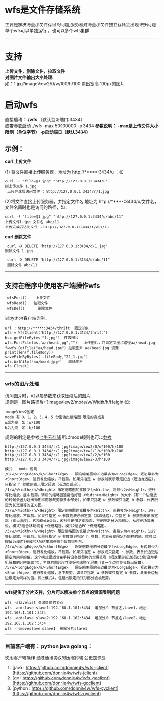 # wfs是文件存储系统
主要是解决海量小文件存储的问题,服务器对海量小文件独立存储会出现许多问题<br>
单个wfs可以单独运行 ，也可以多个wfs集群
***

# 支持
**上传文件，删除文件，拉取文件**<br>
**对图片文件输出大小处理:**<br>
如：1.jpg?imageView2/0/w/100/h/100 输出宽高 100px的图片


# 启动wfs 
直接启动：**./wfs** （默认监听端口:3434） <br>
或带参数启动 ./wfs -max 50000000 -p 3434
**参数说明： -max是上传文件大小限制（单位字节）   -p启动端口（默认3434）** 
	


## 示例：

**curl 上传文件** <br/>

(1) 将文件直接上传服务器，地址为  http://*****:3434/u  ：如

	curl -F "file=@1.jpg" "http://127.0.0.1:3434/u"
 	则上传文件 1.jpg
	 上传完成后访问文件 ：http://127.0.0.1:3434/r/1.jpg 	
(2)将文件直接上传服务器，并指定文件名 地址为  http://*****:3434/u/文件名，
文件名同时也是访问的路径，如：

	curl -F "file=@1.jpg" "http://127.0.0.1:3434/u/abc/11"
	上传文件1.jpg 文件名 abc/11
	上传完成后访问文件 ：http://127.0.0.1:3434/r/abc/11

**curl 删除文件** 

	 curl -X DELETE "http://127.0.0.1:3434/d/1.jpg"
 	删除文件 1.jpg
 
	 curl -X DELETE "http://127.0.0.1:3434/d/abc/11"
	 删除文件 abc/11

***

## 支持在程序中使用客户端操作wfs

 	 wfsPost()    上传文件
 	 wfsRead()   拉取文件
 	 wfsDel()      删除文件

[以python客户端为例](https://github.com/donnie4w/wfs-pyclient "以python客户端为例")：

  	url ：http://*****:3434/thrift  固定形象
  	wfs = WfsClient("http://127.0.0.1:3434/thrift")
  	bs= getFileBytes("1.jpg")  获取图片
  	wfs.PostFile(bs,"aa/head.jpg","")   上传图片，并自定义图片路径aa/head.jpg
  	f=wfs.GetFile("aa/head.jpg") 拉取图片 aa/head.jpg 资源
  	print(len(f.fileBody))   
  	saveFileByBytes(f.fileBody,"22_1.jpg")
  	wfs.DelFile("aa/head.jpg")   删除图片
  	wfs.Close()

***

### **wfs的图片处理**
访问图片时，可以加参数来获取压缩后的图片 	<br/>
规则是：图片路径后+?imageView2/mode/w/Width/h/Height 如:

	imageView2固定
	mode 有 0，1，2，3，4，5 分别输出缩略图 限定的宽或高
	w后为宽：如：w/100
	h后为高：如：h/100
规则的制定是参考[七牛云存储](https://www.qiniu.com/ "七牛云存储")
所以mode规则也可以[参考](https://developer.qiniu.com/dora/api/1279/basic-processing-images-imageview2 "参考")

	http://127.0.0.1:3434/r/1.jpg?imageView2/0/w/100/h/100
	http://127.0.0.1:3434/r/1.jpg?imageView2/1/w/100/h/100 
	http://127.0.0.1:3434/r/1.jpg?imageView2/2/w/100
	http://127.0.0.1:3434/r/1.jpg?imageView2/3/h/100
	
	模式	 mode 说明
	/0/w/<LongEdge>/h/<ShortEdge>	限定缩略图的长边最多为<LongEdge>，短边最多为<ShortEdge>，进行等比缩放，不裁剪。如果只指定 w 参数则表示限定长边（短边自适应），只指定 h 参数则表示限定短边（长边自适应）。
	/1/w/<Width>/h/<Height>	限定缩略图的宽最少为<Width>，高最少为<Height>，进行等比缩放，居中裁剪。转后的缩略图通常恰好是 <Width>x<Height> 的大小（有一个边缩放的时候会因为超出矩形框而被裁剪掉多余部分）。如果只指定 w 参数或只指定 h 参数，代表限定为长宽相等的正方图。
	/2/w/<Width>/h/<Height>	限定缩略图的宽最多为<Width>，高最多为<Height>，进行等比缩放，不裁剪。如果只指定 w 参数则表示限定宽（高自适应），只指定 h 参数则表示限定高（宽自适应）。它和模式0类似，区别只是限定宽和高，不是限定长边和短边。从应用场景来说，模式0适合移动设备上做缩略图，模式2适合PC上做缩略图。
	/3/w/<Width>/h/<Height>	限定缩略图的宽最少为<Width>，高最少为<Height>，进行等比缩放，不裁剪。如果只指定 w 参数或只指定 h 参数，代表长宽限定为同样的值。你可以理解为模式1是模式3的结果再做居中裁剪得到的。
	/4/w/<LongEdge>/h/<ShortEdge>	限定缩略图的长边最少为<LongEdge>，短边最少为<ShortEdge>，进行等比缩放，不裁剪。如果只指定 w 参数或只指定 h 参数，表示长边短边限定为同样的值。这个模式很适合在手持设备做图片的全屏查看（把这里的长边短边分别设为手机屏幕的分辨率即可），生成的图片尺寸刚好充满整个屏幕（某一个边可能会超出屏幕）。
	/5/w/<LongEdge>/h/<ShortEdge>	限定缩略图的长边最少为<LongEdge>，短边最少为<ShortEdge>，进行等比缩放，居中裁剪。如果只指定 w 参数或只指定 h 参数，表示长边短边限定为同样的值。同上模式4，但超出限定的矩形部分会被裁剪。


***
**wfs提供了分片支持，分片可以解决单个节点的资源限制问题**

	wfs -slavelist 查询目前的节点 
	wfs -addslave slave1:192.168.1.101:3434  增加分片 节点名slave1，地址：192.168.1.101：3434
	wfs -addslave slave2:192.168.1.102:3434  增加分片 节点名slave2，地址：192.168.1.102：3434
	wfs -removeslave slave1  删除分片slave1

***

###  目前客户端有： python  java golang：
使用客户端操作 通过通讯协议的压缩传输 会更加快捷
1. [java : https://github.com/donnie4w/wfs-jclient](https://github.com/donnie4w/wfs-jclient)
2. [go : https://github.com/donnie4w/wfs-goclient](https://github.com/donnie4w/wfs-goclient)
3. [python : https://github.com/donnie4w/wfs-pyclient](https://github.com/donnie4w/wfs-pyclient)